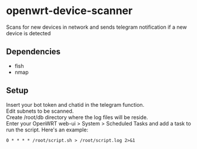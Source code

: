 # openwrt-device-scanner
Scans for new devices in network and sends telegram notification if a new device is detected

## Dependencies

- fish
- nmap

## Setup

Insert your bot token and chatid in the telegram function.  
Edit subnets to be scanned.  
Create /root/db directory where the log files will be reside.  
Enter your OpenWRT web-ui > System > Scheduled Tasks and add a task to run the script. Here's an example:  
```
0 * * * * /root/script.sh > /root/script.log 2>&1
```
